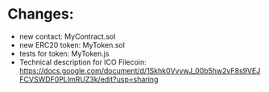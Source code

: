 # Changes:
* new contact: MyContract.sol
* new ERC20 token: MyToken.sol
* tests for token: MyToken.js
* Technical description for ICO Filecoin: https://docs.google.com/document/d/1Skhk0VvywJ_00b5hw2vF8s9VEJFCVSWDF0PLImRUZ3k/edit?usp=sharing